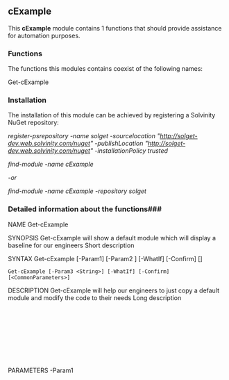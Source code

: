 ## cExample ##
This **cExample** module contains 1 functions that should provide assistance for automation purposes.

### Functions ###
The functions this modules contains coexist of the following names:

Get-cExample



### Installation ###
The installation of this module can be achieved by registering a Solvinity NuGet repository:

*register-psrepository -name solget -sourcelocation "http://solget-dev.web.solvinity.com/nuget" -publishLocation "http://solget-dev.web.solvinity.com/nuget" -installationPolicy trusted*

*find-module -name cExample*

*-or*

*find-module -name cExample -repository solget*


### Detailed information about the functions###

NAME
    Get-cExample
    
SYNOPSIS
    Get-cExample will show a default module which will display a baseline for our engineers  Short description
    
    
SYNTAX
    Get-cExample [-Param1] <Object> [-Param2 <Int32>] [-WhatIf] [-Confirm] [<CommonParameters>]
    
    Get-cExample [-Param3 <String>] [-WhatIf] [-Confirm] [<CommonParameters>]
    
    
DESCRIPTION
    Get-cExample will help our engineers to just copy a default module and modify the code to their needs Long description
    

PARAMETERS
    -Param1 <Object>
        Param1 help description
        This parameter -p1 (alias) or -param1 will require a value.
        Gets and sets a Boolean value that indicates whether the parameter can take values from incoming pipeline objects.
        Gets and sets a Boolean value that indicates that the parameter can take values from a property of the incoming pipeline object that has the same name as this parameter. For example, if the name of the cmdlet or function parameter is userName, the parameter can 
        take values from the userName property of incoming objects.
        Gets and sets a Boolean value that indicates whether the cmdlet parameter accepts all the remaining command-line arguments that are associated with this parameter.
        The position of the parameter, so -p1 or -param1 should be provided as the first parameter by invoking this function.
        Gets or sets the parameter set that is used when Windows PowerShell cannot determine the parameter set to use based on the specified parameters.     
        Provide a ?! or help to retrieve the displaymessage displayed on the left.
        This validator checks that the value is not null.
        This validator checks that the value is not null or empty.
        The ValidateCount attribute specifies the minimum and maximum number of arguments allowed for a cmdlet parameter.
        The ValidateSetAttribute attribute specifies a set of possible values for a cmdlet parameter argument.
        The alias of the param.
        
        Required?                    true
        Position?                    1
        Default value                
        Accept pipeline input?       true (ByValue, ByPropertyName)
        Accept wildcard characters?  false
        
    -Param2 <Int32>
        Param2 help description
        Param set mentioned previously, scroll up.
        This validator checks that the value could be null.
        This validator allows an emty collection.
        This validator allows an empty string.
        This will cast a script to determine if the inputparameter can be passed.
        The ValidateRange attribute specifies the minimum and maximum values (the range) for the cmdlet parameter argument.
        The input of -param2 should be an integer(number)
        
        Required?                    false
        Position?                    named
        Default value                0
        Accept pipeline input?       false
        Accept wildcard characters?  false
        
    -Param3 <String>
        Param3 help description
        param set mentioned previously, scroll up.
        param regex validation pattern.
        The ValidateLength attribute specifies the minimum and maximum number of characters for a cmdlet parameter argument.
        The input of -param2 should be an string 'textline'.
        The actual parametervalue.
        
        Required?                    false
        Position?                    named
        Default value                
        Accept pipeline input?       false
        Accept wildcard characters?  false
        
    -WhatIf [<SwitchParameter>]
        
        Required?                    false
        Position?                    named
        Default value                
        Accept pipeline input?       false
        Accept wildcard characters?  false
        
    -Confirm [<SwitchParameter>]
        
        Required?                    false
        Position?                    named
        Default value                
        Accept pipeline input?       false
        Accept wildcard characters?  false
        
    <CommonParameters>
        This cmdlet supports the common parameters: Verbose, Debug,
        ErrorAction, ErrorVariable, WarningAction, WarningVariable,
        OutBuffer, PipelineVariable, and OutVariable. For more information, see 
        about_CommonParameters (http://go.microsoft.com/fwlink/?LinkID=113216). 
    
INPUTS
    Inputs to this cmdlet (if any)
    
    
OUTPUTS
    Output from this cmdlet (if any)
    
    
NOTES
    
    
        General notes
    
    -------------------------- EXAMPLE 1 --------------------------
    
    PS C:\>Get-cExample Example of how to use this cmdlet
    
    
    
    
    
    
    -------------------------- EXAMPLE 2 --------------------------
    
    PS C:\>Get-cExample -Param1 earth -Param2 5
    
    
    
    
    
    
    
RELATED LINKS

---



### Detailed folder structure###
+---build
+---cExample
|   \---Public
\---Tests
    \---unit


### Contributing ###
*Solvinity Customer Engineering*

### Links ###
**[Git cExample Repo](ssh://solvinity@solvinity.visualstudio.com:22/DefaultCollection/_git/cExample)**

